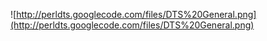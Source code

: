 ![http://perldts.googlecode.com/files/DTS%20General.png](http://perldts.googlecode.com/files/DTS%20General.png)